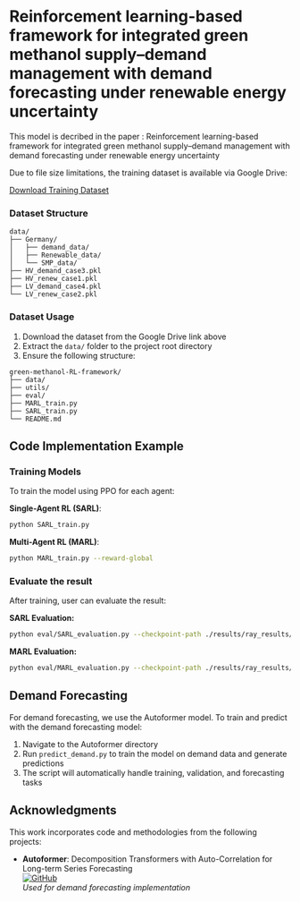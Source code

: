 # Reinforcement learning-based framework for integrated green methanol supply–demand management with demand forecasting under renewable energy uncertainty

This model is decribed in the paper :  Reinforcement learning-based framework for integrated green methanol supply–demand management with demand forecasting under renewable energy uncertainty

Due to file size limitations, the training dataset is available via Google Drive:

[Download Training Dataset](https://drive.google.com/file/d/1drQCl1fr5zulhzL5bED5PzgnMTpF6XRp/view?usp=sharing)

### Dataset Structure
```
data/
├── Germany/
│   ├── demand_data/
│   ├── Renewable_data/
│   └── SMP_data/
├── HV_demand_case3.pkl
├── HV_renew_case1.pkl
├── LV_demand_case4.pkl
└── LV_renew_case2.pkl
```
### Dataset Usage
1. Download the dataset from the Google Drive link above
2. Extract the `data/` folder to the project root directory
3. Ensure the following structure:
```
green-methanol-RL-framework/
├── data/
├── utils/
├── eval/
├── MARL_train.py
├── SARL_train.py
└── README.md
```

## Code Implementation Example

### Training Models
To train the model using PPO for each agent:

**Single-Agent RL (SARL)**:
```bash
python SARL_train.py
```

**Multi-Agent RL (MARL)**:
```bash
python MARL_train.py --reward-global
```

### Evaluate the result
After training, user can evaluate the result:

**SARL Evaluation:**
```bash
python eval/SARL_evaluation.py --checkpoint-path ./results/ray_results/{experiment_name}/{checkpoint_xxx} --test-case HV_renew_case1 --target-country Germany
```
**MARL Evaluation:**
```bash
python eval/MARL_evaluation.py --checkpoint-path ./results/ray_results/{experiment_name}/{checkpoint_xxx} --test-case HV_renew_case1 --target-country Germany
```
## Demand Forecasting

For demand forecasting, we use the Autoformer model. To train and predict with the demand forecasting model:
1. Navigate to the Autoformer directory
2. Run `predict_demand.py` to train the model on demand data and generate predictions
3. The script will automatically handle training, validation, and forecasting tasks

## Acknowledgments

This work incorporates code and methodologies from the following projects:

- **Autoformer**: Decomposition Transformers with Auto-Correlation for Long-term Series Forecasting  
  [![GitHub](https://img.shields.io/badge/GitHub-thuml/Autoformer-blue)](https://github.com/thuml/Autoformer)  
  *Used for demand forecasting implementation*



